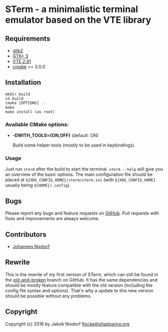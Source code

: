 # STerm - a minimalistic terminal emulator based on the VTE library

## Requirements

* [glib2](https://developer.gnome.org/glib/)
* [GTK+ 3](http://www.gtk.org/)
* [VTE 2.91](https://developer.gnome.org/vte/)
* [cmake](https://cmake.org/) >= 3.0.0

## Installation

```
mkdir build
cd build
cmake [OPTIONS] ..
make
make install (as root)
```

### Available CMake options:

* **-DWITH_TOOLS={ON,OFF}** (default: ON)

  Build some helper tools (mostly to be used in keybindings).

### Usage

Just run `sterm` after the build to start the terminal. `sterm --help` will give you an overview of
the basic options. The main configuration file should be placed at
`${XDG_CONFIG_HOME}/sterm/sterm.ini` (with `${XDG_CONFIG_HOME}` usually being `${HOME}/.config`).

## Bugs

Please report any bugs and feature requests on [GitHub](https://github.com/flocke/sterm/issues).
Pull requests with fixes and improvements are always welcome.

## Contributors

* [Johannes Nixdorf](https://github.com/mixi)

## Rewrite

This is the rewrite of my first version of STerm, which can still be found in the
[old-and-broken](https://github.com/flocke/sterm/tree/old-and-broken) branch on GitHub. It has the
same dependencies and should be mostly feature compatible with the old version (including the
config file syntax and options). That's why a update to this new version should be possible without
any problems.

## Copyright

Copyright (c) 2016 by Jakob Nixdorf <flocke@shadowice.org>

